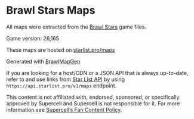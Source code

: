 # Brawl Stars Maps
All maps were extracted from the [Brawl Stars](https://supercell.com/en/games/brawlstars/) game files.

Game version: 26,165

These maps are hosted on [starlist.pro/maps](https://www.starlist.pro/maps/)

Generated with [BrawlMapGen](https://github.com/thedonciuxx/BrawlMapGen/tree/net-core-version)

If you are looking for a host/CDN or a JSON API that is always up-to-date, refer to and use links from [Star List API](https://api-docs.starlist.pro/) by using `https://api.starlist.pro/v1/maps` endpoint.


This content is not affiliated with, endorsed, sponsored, or specifically approved by Supercell and Supercell is not responsible for it.
For more information see [Supercell’s Fan Content Policy](https://supercell.com/en/fan-content-policy/).
